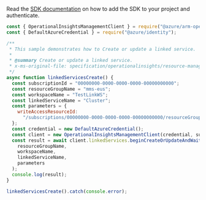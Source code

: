 Read the [SDK documentation](https://github.com/Azure/azure-sdk-for-js/blob/%40azure%2Farm-operationalinsights_8.0.1/sdk/operationalinsights/arm-operationalinsights/README.md) on how to add the SDK to your project and authenticate.

```javascript
const { OperationalInsightsManagementClient } = require("@azure/arm-operationalinsights");
const { DefaultAzureCredential } = require("@azure/identity");

/**
 * This sample demonstrates how to Create or update a linked service.
 *
 * @summary Create or update a linked service.
 * x-ms-original-file: specification/operationalinsights/resource-manager/Microsoft.OperationalInsights/stable/2020-08-01/examples/LinkedServicesCreate.json
 */
async function linkedServicesCreate() {
  const subscriptionId = "00000000-0000-0000-0000-00000000000";
  const resourceGroupName = "mms-eus";
  const workspaceName = "TestLinkWS";
  const linkedServiceName = "Cluster";
  const parameters = {
    writeAccessResourceId:
      "/subscriptions/00000000-0000-0000-0000-00000000000/resourceGroups/mms-eus/providers/Microsoft.OperationalInsights/clusters/testcluster",
  };
  const credential = new DefaultAzureCredential();
  const client = new OperationalInsightsManagementClient(credential, subscriptionId);
  const result = await client.linkedServices.beginCreateOrUpdateAndWait(
    resourceGroupName,
    workspaceName,
    linkedServiceName,
    parameters
  );
  console.log(result);
}

linkedServicesCreate().catch(console.error);
```
